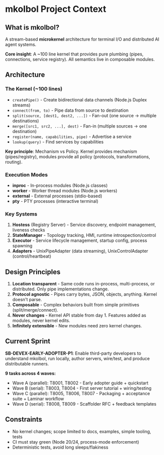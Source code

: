 # mkolbol Project Context

## What is mkolbol?

A stream-based **microkernel** architecture for terminal I/O and distributed AI agent systems.

**Core insight**: A ~100 line kernel that provides pure plumbing (pipes, connections, service registry). All semantics live in composable modules.

## Architecture

### The Kernel (~100 lines)

- `createPipe()` - Create bidirectional data channels (Node.js Duplex streams)
- `connect(from, to)` - Pipe data from source to destination
- `split(source, [dest1, dest2, ...])` - Fan-out (one source → multiple destinations)
- `merge([src1, src2, ...], dest)` - Fan-in (multiple sources → one destination)
- `register(name, capabilities, pipe)` - Advertise a service
- `lookup(query)` - Find services by capabilities

**Key principle**: Mechanism vs Policy. Kernel provides mechanism (pipes/registry), modules provide all policy (protocols, transformations, routing).

### Execution Modes

- **inproc** - In-process modules (Node.js classes)
- **worker** - Worker thread modules (Node.js workers)
- **external** - External processes (stdio-based)
- **pty** - PTY processes (interactive terminal)

### Key Systems

1. **Hostess** (Registry Server) - Service discovery, endpoint management, liveness checks
2. **StateManager** - Topology tracking, HMI, runtime introspection/control
3. **Executor** - Service lifecycle management, startup config, process spawning
4. **Adapters** - UnixPipeAdapter (data streaming), UnixControlAdapter (control/heartbeat)

## Design Principles

1. **Location transparent** - Same code runs in-process, multi-process, or distributed. Only pipe implementations change.
2. **Protocol agnostic** - Pipes carry bytes, JSON, objects, anything. Kernel doesn't parse.
3. **Composable** - Complex behaviors built from simple primitives (split/merge/connect).
4. **Never changes** - Kernel API stable from day 1. Features added as modules, never kernel edits.
5. **Infinitely extensible** - New modules need zero kernel changes.

## Current Sprint

**SB-DEVEX-EARLY-ADOPTER-P1**: Enable third-party developers to understand mkolbol, run locally, author servers, wire/test, and produce distributable runners.

**9 tasks across 4 waves:**

- Wave A (parallel): T8001, T8002 - Early adopter guide + quickstart
- Wave B (serial): T8003, T8004 - First server tutorial + wiring/testing
- Wave C (parallel): T8005, T8006, T8007 - Packaging + acceptance suite + Laminar workflow
- Wave D (serial): T8008, T8009 - Scaffolder RFC + feedback templates

## Constraints

- No kernel changes; scope limited to docs, examples, simple tooling, tests
- CI must stay green (Node 20/24, process-mode enforcement)
- Deterministic tests, avoid long sleeps/flakiness
